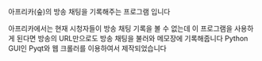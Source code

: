 아프리카(숲)의 방송 채팅을 기록해주는 프로그램 입니다

아프리카에서는 현재 시청자들이 방송 채팅 기록을 볼 수 없는데 
이 프로그램을 사용하게 된다면 방송의 URL만으로도 방송 채팅을 불러와 메모장에 기록해줍니다
Python GUI인 Pyqt와 웹 크롤러를 이용하여서 제작되었습니다
